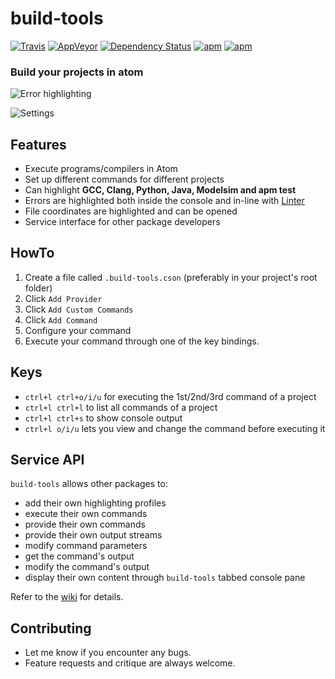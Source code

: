 build-tools
===============
[![Travis](https://img.shields.io/travis/deprint/build-tools-cpp.svg?style=flat-square)](https://travis-ci.org/deprint/build-tools-cpp) [![AppVeyor](https://img.shields.io/appveyor/ci/deprint/build-tools-cpp.svg?style=flat-square)](https://ci.appveyor.com/project/deprint/build-tools-cpp) [![Dependency Status](https://david-dm.org/deprint/build-tools-cpp.svg?style=flat-square)](https://david-dm.org/deprint/build-tools-cpp) [![apm](https://img.shields.io/apm/dm/build-tools.svg?style=flat-square)](https://github.com/deprint/build-tools-cpp) [![apm](https://img.shields.io/apm/v/build-tools.svg?style=flat-square)](https://github.com/deprint/build-tools-cpp)

### Build your projects in atom
![Error highlighting](https://cloud.githubusercontent.com/assets/7817714/10537808/91cbf92c-73f4-11e5-9f0d-15348000c31f.png)

![Settings](https://cloud.githubusercontent.com/assets/7817714/10537701/e17d8b08-73f3-11e5-8b06-3981489b537d.gif)

## Features
* Execute programs/compilers in Atom
* Set up different commands for different projects
* Can highlight <b>GCC, Clang, Python, Java, Modelsim and apm test</b>
* Errors are highlighted both inside the console and in-line with [Linter](https://github.com/atom-community/linter)
* File coordinates are highlighted and can be opened
* Service interface for other package developers

## HowTo

1. Create a file called `.build-tools.cson` (preferably in your project's root folder)
2. Click `Add Provider`
3. Click `Add Custom Commands`
4. Click `Add Command`
5. Configure your command
6. Execute your command through one of the key bindings.

## Keys
* `ctrl+l ctrl+o/i/u` for executing the 1st/2nd/3rd command of a project
* `ctrl+l ctrl+l` to list all commands of a project
* `ctrl+l ctrl+s` to show console output
* `ctrl+l o/i/u` lets you view and change the command before executing it

## Service API
`build-tools` allows other packages to:
* add their own highlighting profiles
* execute their own commands
* provide their own commands
* provide their own output streams
* modify command parameters
* get the command's output
* modify the command's output
* display their own content through `build-tools` tabbed console pane

Refer to the [wiki](https://github.com/deprint/build-tools-cpp/wiki) for details.

## Contributing
* Let me know if you encounter any bugs.
* Feature requests and critique are always welcome.

